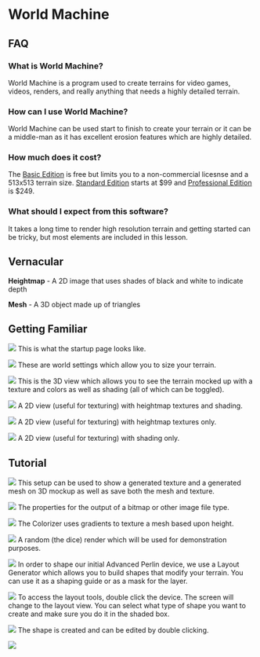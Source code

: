 # World Machine
## FAQ
### What is World Machine?
World Machine is a program used to create terrains for video games, videos, renders, and really anything that needs a highly detailed terrain.
### How can I use World Machine?
World Machine can be used start to finish to create your terrain or it can be a middle-man as it has excellent erosion features which are highly detailed.
### How much does it cost?
The [Basic Edition](http://www.world-machine.com/download.php) is free but limits you to a non-commercial licesnse and a 513x513 terrain size. [Standard Edition](http://www.world-machine.com/download.php?page=buy) starts at $99 and [Professional Edition](http://www.world-machine.com/download.php?page=buy) is $249.
### What should I expect from this software?
It takes a long time to render high resolution terrain and getting started can be tricky, but most elements are included in this lesson.

## Vernacular 
**Heightmap** - A 2D image that uses shades of black and white to indicate depth

**Mesh** - A 3D object made up of triangles

## Getting Familiar
![](wmstartup.PNG)
This is what the startup page looks like.

![](wmsettings.png)
These are world settings which allow you to size your terrain.

![](wm3dview.PNG)
This is the 3D view which allows you to see the terrain mocked up with a texture and colors as well as shading (all of which can be toggled).

![](wmhands2d.PNG)
A 2D view (useful for texturing) with heightmap textures and shading.

![](wmh2d.PNG)
A 2D view (useful for texturing) with heightmap textures only.

![](wms2d.PNG)
A 2D view (useful for texturing) with shading only.

## Tutorial
![](wmgettexture.PNG)
This setup can be used to show a generated texture and a generated mesh on 3D mockup as well as save both the mesh and texture.

![](wmoutputtext.PNG)
The properties for the output of a bitmap or other image file type.

![](wmcolorizer.PNG)
The Colorizer uses gradients to texture a mesh based upon height.

![](wmrenderrandom.PNG)
A random (the dice) render which will be used for demonstration purposes.

![](wmshapingwithlayout.PNG)
In order to shape our initial Advanced Perlin device, we use a Layout Generator which allows you to build shapes that modify your terrain. You can use it as a shaping guide or as a mask for the layer.

![](wmlayout1.PNG)
To access the layout tools, double click the device. The screen will change to the layout view. You can select what type of shape you want to create and make sure you do it in the shaded box. 

![](wmlayout2.PNG)
The shape is created and can be edited by double clicking.

![](wmlayoutpropoerties.PNG)























